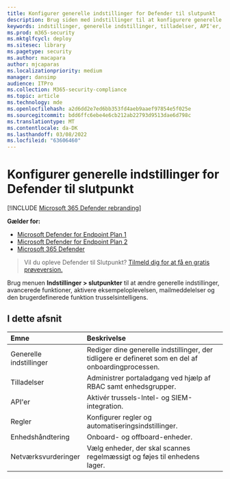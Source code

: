 ```yaml
---
title: Konfigurer generelle indstillinger for Defender til slutpunkt
description: Brug siden med indstillinger til at konfigurere generelle indstillinger, tilladelser, API'er og regler.
keywords: indstillinger, generelle indstillinger, tilladelser, API'er, regler
ms.prod: m365-security
ms.mktglfcycl: deploy
ms.sitesec: library
ms.pagetype: security
ms.author: macapara
author: mjcaparas
ms.localizationpriority: medium
manager: dansimp
audience: ITPro
ms.collection: M365-security-compliance
ms.topic: article
ms.technology: mde
ms.openlocfilehash: a2d6dd2e7ed6bb353fd4aeb9aaef97854e5f025e
ms.sourcegitcommit: bdd6ffc6ebe4e6cb212ab22793d9513dae6d798c
ms.translationtype: MT
ms.contentlocale: da-DK
ms.lasthandoff: 03/08/2022
ms.locfileid: "63606460"
---
```

# <a name="configure-general-defender-for-endpoint-settings"></a>Konfigurer generelle indstillinger for Defender til slutpunkt

[!INCLUDE [Microsoft 365 Defender rebranding](../../includes/microsoft-defender.md)]

**Gælder for:**
- [Microsoft Defender for Endpoint Plan 1](https://go.microsoft.com/fwlink/p/?linkid=2154037)
- [Microsoft Defender for Endpoint Plan 2](https://go.microsoft.com/fwlink/p/?linkid=2154037)
- [Microsoft 365 Defender](https://go.microsoft.com/fwlink/?linkid=2118804)

> Vil du opleve Defender til Slutpunkt? [Tilmeld dig for at få en gratis prøveversion.](https://signup.microsoft.com/create-account/signup?products=7f379fee-c4f9-4278-b0a1-e4c8c2fcdf7e&ru=https://aka.ms/MDEp2OpenTrial?ocid=docs-wdatp-prefsettings-abovefoldlink)

Brug menuen **Indstillinger > slutpunkter** til at ændre generelle indstillinger, avancerede funktioner, aktivere eksempeloplevelsen, mailmeddelelser og den brugerdefinerede funktion trusselsintelligens.

## <a name="in-this-section"></a>I dette afsnit

Emne | Beskrivelse
:---|:---
Generelle indstillinger | Rediger dine generelle indstillinger, der tidligere er defineret som en del af onboardingprocessen.
Tilladelser | Administrer portaladgang ved hjælp af RBAC samt enhedsgrupper.
API'er | Aktivér trussels-Intel- og SIEM-integration.
Regler | Konfigurer regler og automatiseringsindstillinger.
Enhedshåndtering | Onboard- og offboard-enheder.
Netværksvurderinger | Vælg enheder, der skal scannes regelmæssigt og føjes til enhedens lager.
